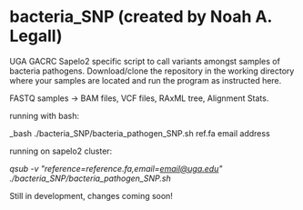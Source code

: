 # bacteria_SNP (created by Noah A. Legall)
UGA GACRC Sapelo2 specific script to call variants amongst samples of bacteria pathogens.
Download/clone the repository in the working directory where your samples are located and run the program as instructed here. 

FASTQ samples -> BAM files, VCF files, RAxML tree, Alignment Stats.

running with bash:

_bash ./bacteria_SNP/bacteria_pathogen_SNP.sh ref.fa email address

running on sapelo2 cluster:

_qsub -v "reference=reference.fa,email=email@uga.edu" ./bacteria_SNP/bacteria_pathogen_SNP.sh_

Still in development, changes coming soon!
